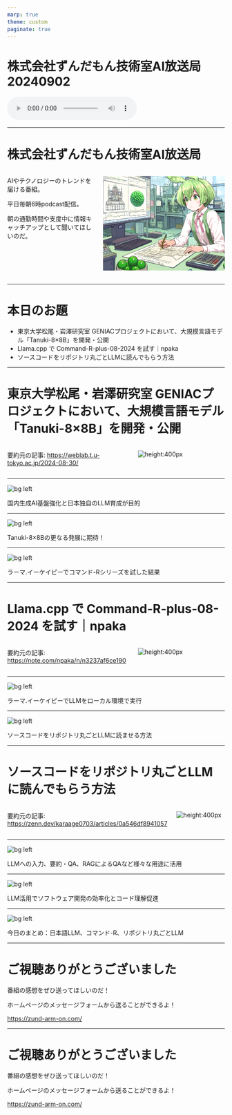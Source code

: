 ```yaml
---
marp: true
theme: custom
paginate: true
---
```


<!-- _class: title -->

# 株式会社ずんだもん技術室AI放送局 20240902

<audio controls src="/audio/株式会社ずんだもん技術室AI放送局_podcast_20240902.mp3"></audio>



---

#  株式会社ずんだもん技術室AI放送局

<div class="columns">
<div style="flex: 5;">

AIやテクノロジーのトレンドを届ける番組。

平日毎朝6時podcast配信。

朝の通勤時間や支度中に情報キャッチアップとして聞いてほしいのだ。

</div>
<div style="flex: 7;">

![height:500px](/images/zundarmon_titlebar2.jpg)

</div>
</div>

---

# 本日のお題

- 東京大学松尾・岩澤研究室 GENIACプロジェクトにおいて、大規模言語モデル「Tanuki-8×8B」を開発・公開
- Llama.cpp で Command-R-plus-08-2024 を試す｜npaka
- ソースコードをリポジトリ丸ごとLLMに読んでもらう方法

---

# 東京大学松尾・岩澤研究室 GENIACプロジェクトにおいて、大規模言語モデル「Tanuki-8×8B」を開発・公開

<div class="columns">
<div style="flex: 7;">

要約元の記事: https://weblab.t.u-tokyo.ac.jp/2024-08-30/

</div>
<div style="flex: 5;">

![height:400px](/slides/20240902/images/3.jpg)

</div>
</div>

---

![bg left](/slides/20240902/images/4.jpg)

国内生成AI基盤強化と日本独自のLLM育成が目的

---

![bg left](/slides/20240902/images/5.jpg)

Tanuki-8×8Bの更なる発展に期待！

---

![bg left](/slides/20240902/images/6.jpg)

ラーマ.イーケイピーでコマンド-Rシリーズを試した結果

---

# Llama.cpp で Command-R-plus-08-2024 を試す｜npaka

<div class="columns">
<div style="flex: 7;">

要約元の記事: https://note.com/npaka/n/n3237af6ce190

</div>
<div style="flex: 5;">

![height:400px](/slides/20240902/images/7.jpg)

</div>
</div>

---

![bg left](/slides/20240902/images/8.jpg)

ラーマ.イーケイピーでLLMをローカル環境で実行

---

![bg left](/slides/20240902/images/9.jpg)

ソースコードをリポジトリ丸ごとLLMに読ませる方法

---

# ソースコードをリポジトリ丸ごとLLMに読んでもらう方法

<div class="columns">
<div style="flex: 7;">

要約元の記事: https://zenn.dev/karaage0703/articles/0a546df8941057

</div>
<div style="flex: 5;">

![height:400px](/slides/20240902/images/10.jpg)

</div>
</div>

---

![bg left](/slides/20240902/images/11.jpg)

LLMへの入力、要約・QA、RAGによるQAなど様々な用途に活用

---

![bg left](/slides/20240902/images/12.jpg)

LLM活用でソフトウェア開発の効率化とコード理解促進

---

![bg left](/slides/20240902/images/13.jpg)

今日のまとめ：日本語LLM、コマンド-R、リポジトリ丸ごとLLM

---

<!-- _class: end -->

# ご視聴ありがとうございました

番組の感想をぜひ送ってほしいのだ！

ホームページのメッセージフォームから送ることができるよ！

https://zund-arm-on.com/

---

<!-- _class: end -->

# ご視聴ありがとうございました

番組の感想をぜひ送ってほしいのだ！

ホームページのメッセージフォームから送ることができるよ！

https://zund-arm-on.com/

